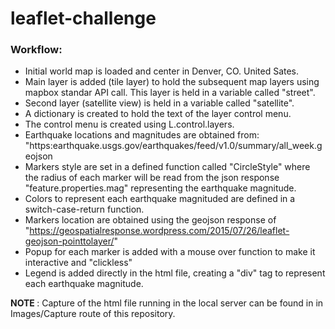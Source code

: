 # leaflet-challenge

### Workflow:
* Initial world map is loaded and center in Denver, CO. United Sates.
* Main layer is added (tile layer) to hold the subsequent map layers using mapbox standar API call. This layer is held in a variable called "street".
* Second layer (satellite view) is held in a variable called "satellite".
* A dictionary is created to hold the text of the layer control menu.
* The control menu is created using L.control.layers.
* Earthquake locations and magnitudes are obtained from: "https:earthquake.usgs.gov/earthquakes/feed/v1.0/summary/all_week.geojson 
* Markers style are set in a defined function called "CircleStyle" where the radius of each marker will be read from the json response "feature.properties.mag" representing the earthquake magnitude.
* Colors to represent each earthquake magnituded are defined in a switch-case-return function.
* Markers location are obtained using the geojson response of "https://geospatialresponse.wordpress.com/2015/07/26/leaflet-geojson-pointtolayer/"
* Popup for each marker is added with a mouse over function to make it interactive and "clickless"
* Legend is added directly in the html file, creating a "div" tag to represent each earthquake magnitude. 

<b> NOTE </b>: Capture of the html file running in the local server can be found in in Images/Capture route of this repository.
